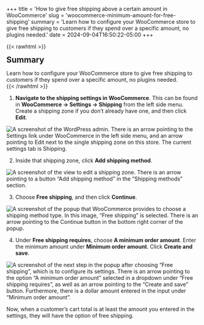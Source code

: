 +++
title = 'How to give free shipping above a certain amount in WooCommerce'
slug = 'woocommerce-minimum-amount-for-free-shipping'
summary = 'Learn how to configure your WooCommerce store to give free shipping to customers if they spend over a specific amount, no plugins needed.'
date = 2024-09-04T16:50:22-05:00
+++

{{< rawhtml >}}
<div class="rounded-lg px-8 py-8 bg-[#804D79E3] text-gray-50 text-lg">
	<h2 class="text-gray-50" style="margin-top: 0; margin-bottom: 0.6rem;">Summary</h2>
	<p style="margin-bottom: 0;">Learn how to configure your WooCommerce store to give free shipping to customers if they spend over a specific amount, no plugins needed.</p>
</div>
{{< /rawhtml >}}

1. **Navigate to the shipping settings in WooCommerce**. This can be found in **WooCommerce → Settings → Shipping** from the left side menu. Create a shipping zone if you don’t already have one, and then click **Edit**.

![A screenshot of the WordPress admin. There is an arrow pointing to the Settings link under WooCommerce in the left side menu, and an arrow pointing to Edit next to the single shipping zone on this store. The current settings tab is Shipping.](/blog/woocommerce-minimum-amount-for-free-shipping/free-shipping-min-amount-1.png)

2. Inside that shipping zone, click **Add shipping method**.

![A screenshot of the view to edit a shipping zone. There is an arrow pointing to a button “Add shipping method” in the “Shipping methods” section.](/blog/woocommerce-minimum-amount-for-free-shipping/free-shipping-min-amount-2.png)

3. Choose **Free shipping**, and then click **Continue**.

![A screenshot of the popup that WooCommerce provides to choose a shipping method type. In this image, “Free shipping” is selected. There is an arrow pointing to the Continue button in the bottom right corner of the popup.](/blog/woocommerce-minimum-amount-for-free-shipping/free-shipping-min-amount-3.png)

4. Under **Free shipping requires**, choose **A minimum order amount**. Enter the minimum amount under **Minimum order amount**. Click **Create and save**.

![A screenshot of the next step in the popup after choosing “Free shipping”, which is to configure its settings. There is an arrow pointing to the option “A minimum order amount” selected in a dropdown under “Free shipping requires”, as well as an arrow pointing to the “Create and save” button. Furthermore, there is a dollar amount entered in the input under “Minimum order amount”.](/blog/woocommerce-minimum-amount-for-free-shipping/free-shipping-min-amount-4.png)

Now, when a customer’s cart total is at least the amount you entered in the settings, they will have the option of free shipping.
